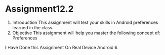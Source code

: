 # Assignment12.2

1. Introduction
This assignment will test your skills in Android preferences learned in the class.
2. Objective
This assignment will help you master the following concept of:
Preferences

I Have Done this Assignment On Real Device Android 6.
